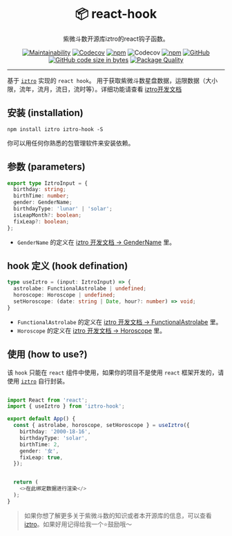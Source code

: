 <div align="center">

# 📦 react-hook

紫微斗数开源库iztro的react钩子函数。

</div>

<div align="center">

[![Maintainability](https://api.codeclimate.com/v1/badges/b75ef26b3d7dae3460e9/maintainability)](https://codeclimate.com/github/SylarLong/iztro-hook/maintainability)
[![Codecov](https://github.com/SylarLong/iztro-hook/actions/workflows/Codecov.yml/badge.svg)](https://github.com/SylarLong/iztro-hook/actions/workflows/Codecov.yml)
[![npm](https://img.shields.io/npm/v/iztro-hook?logo=npm&logoColor=%23CB3837)](https://www.npmjs.com/package/iztro-hook) 
![Codecov](https://img.shields.io/codecov/c/github/SylarLong/iztro-hook?logo=codecov&logoColor=%23F01F7A) 
[![npm](https://img.shields.io/npm/dt/iztro-hook?logo=npm&logoColor=%23CB3837)](https://www.npmjs.com/package/iztro-hook) 
[![GitHub](https://img.shields.io/github/license/sylarlong/iztro-hook)](https://www.npmjs.com/package/iztro-hook) 
[![GitHub code size in bytes](https://img.shields.io/github/languages/code-size/SylarLong/iztro-hook)](https://www.npmjs.com/package/iztro-hook) 
[![Package Quality](https://packagequality.com/shield/iztro-hook.svg)](https://packagequality.com/#?package=iztro-hook) 

</div>

---


基于 [`iztro`](https://github.com/SylarLong/iztro) 实现的 `react hook`。
用于获取紫微斗数星盘数据，运限数据（大小限，流年，流月，流日，流时等）。详细功能请查看 [iztro开发文档](https://docs.iztro.com)

## 安装 (installation)

```
npm install iztro iztro-hook -S
```

你可以用任何你熟悉的包管理软件来安装依赖。

## 参数 (parameters)

```ts
export type IztroInput = {
  birthday: string;
  birthTime: number;
  gender: GenderName;
  birthdayType: 'lunar' | 'solar';
  isLeapMonth?: boolean;
  fixLeap?: boolean;
};
```

- `GenderName` 的定义在 [iztro 开发文档 -> GenderName](https://docs.iztro.com/type-definition.html#gendername) 里。

## hook 定义 (hook defination)

```ts
type useIztro = (input: IztroInput) => {
  astrolabe: FunctionalAstrolabe | undefined;
  horoscope: Horoscope | undefined;
  setHoroscope: (date: string | Date, hour?: number) => void;
}
```

- `FunctionalAstrolabe` 的定义在 [iztro 开发文档 -> FunctionalAstrolabe](https://docs.iztro.com/posts/astrolabe.html#functionalastrolabe) 里。
- `Horoscope` 的定义在 [iztro 开发文档 -> Horoscope](https://docs.iztro.com/type-definition.html#horoscope) 里。

## 使用 (how to use?)

该 `hook` 只能在 `react` 组件中使用，如果你的项目不是使用 `react` 框架开发的，请使用 [`iztro`](https://github.com/SylarLong/iztro) 自行封装。

```ts

import React from 'react';
import { useIztro } from 'iztro-hook';

export default App() {
  const { astrolabe, horoscope, setHoroscope } = useIztro({
    birthday: '2000-18-16',
    birthdayType: 'solar',
    birthTime: 2,
    gender: '女',
    fixLeap: true,
  });


  return (
    <>在此绑定数据进行渲染</>
  );
}

```

>如果你想了解更多关于紫微斗数的知识或者本开源库的信息，可以查看 [iztro](https://github.com/SylarLong/iztro)。如果好用记得给我一个⭐️鼓励哦～
